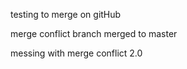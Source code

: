testing to merge on gitHub


merge conflict branch merged to master 

messing with merge conflict 2.0
